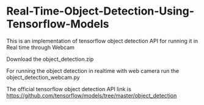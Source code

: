 # Real-Time-Object-Detection-Using-Tensorflow-Models


This is an implementation of tensorflow object detection API for running it in Real time through Webcam


Download the object_detection.zip

For running the object detection in realtime with web camera run the object_detection_webcam.py

The official tensorflow object detection API link is https://github.com/tensorflow/models/tree/master/object_detection
